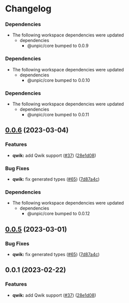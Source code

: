 # Changelog

### Dependencies

* The following workspace dependencies were updated
  * dependencies
    * @unpic/core bumped to 0.0.9

### Dependencies

* The following workspace dependencies were updated
  * dependencies
    * @unpic/core bumped to 0.0.10

### Dependencies

* The following workspace dependencies were updated
  * dependencies
    * @unpic/core bumped to 0.0.11

## [0.0.6](https://github.com/LeanderG/unpic-img/compare/qwik-v0.0.5...qwik-v0.0.6) (2023-03-04)


### Features

* **qwik:** add Qwik support ([#37](https://github.com/LeanderG/unpic-img/issues/37)) ([28e1d08](https://github.com/LeanderG/unpic-img/commit/28e1d08c9c2822d11274dd18c54e8874beb309f9))


### Bug Fixes

* **qwik:** fix generated types ([#65](https://github.com/LeanderG/unpic-img/issues/65)) ([7d87a4c](https://github.com/LeanderG/unpic-img/commit/7d87a4cb0d157f5e10ab3ed81bd7384fd99185ec))


### Dependencies

* The following workspace dependencies were updated
  * dependencies
    * @unpic/core bumped to 0.0.12

## [0.0.5](https://github.com/ascorbic/unpic-img/compare/qwik-v0.0.4...qwik-v0.0.5) (2023-03-01)


### Bug Fixes

* **qwik:** fix generated types ([#65](https://github.com/ascorbic/unpic-img/issues/65)) ([7d87a4c](https://github.com/ascorbic/unpic-img/commit/7d87a4cb0d157f5e10ab3ed81bd7384fd99185ec))

## 0.0.1 (2023-02-22)


### Features

* **qwik:** add Qwik support ([#37](https://github.com/ascorbic/unpic-img/issues/37)) ([28e1d08](https://github.com/ascorbic/unpic-img/commit/28e1d08c9c2822d11274dd18c54e8874beb309f9))
